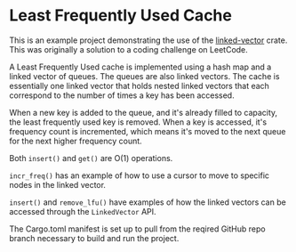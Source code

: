 # Least Frequently Used Cache

This is an example project demonstrating the use of the 
[linked-vector](https://crates.io/crates/linked-vector) crate. 
This was originally a solution to a coding challenge on LeetCode.

A Least Frequently Used cache is implemented using a hash map and a linked 
vector of queues. The queues are also linked vectors. The cache is 
essentially one linked vector that holds nested linked vectors that each 
correspond to the number of times a key has been accessed.

When a new key is added to the queue, and it's already filled to capacity,
the least frequently used key is removed. When a key is accessed, it's 
frequency count is incremented, which means it's moved to the next queue
for the next higher frequency count.

Both `insert()` and `get()` are O(1) operations.

`incr_freq()` has an example of how to use a cursor to move to specific
nodes in the linked vector.

`insert()` and `remove_lfu()` have examples of how the linked vectors can
be accessed through the `LinkedVector` API.

The Cargo.toml manifest is set up to pull from the reqired GitHub repo branch
necessary to build and run the project.